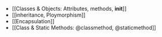 - [[Classes & Objects: Attributes, methods, __init__]]
- [[inheritance, Ploymorphism]]
- [[Encapsulation]]
- [[Class & Static Methods: @classmethod, @staticmethod]]